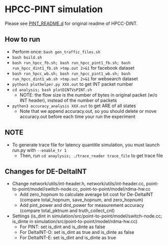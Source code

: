 # HPCC-PINT simulation

Please see [PINT_README.d](./PINT_README.md) for original readme of HPCC-DINT.

## How to run

- Perform once: `bash gen_traffic_files.sh`
- `bash build.sh`
- `bash run_hpcc_fb.sh; bash run_hpcc_pint1_fb.sh; bash run_hpcc_dint1_fb.sh >tmp.out 2>&1` for facebook dataset
- `bash run_hpcc_wb.sh; bash run_hpcc_pint1_wb.sh; bash run_hpcc_dint1_wb.sh >tmp.out 2>&1` for websearch dataset
- `python3 plothelper.py XXX.out` to get INT packet number
- `cd analysis; bash plotDINTVsPINT.sh`
	+ NOTE: the flow size is the number of bytes in original packet (w/o INT header), instead of the number of packets
- `python3 accuracy_analysis XXX.out` to get ARE of all states
	+ Note that we append accuracy.out, so you should delete or move accuracy.out before each time your run the experiment

## NOTE

- To generate trace file for latency quantitle simulation, you must launch run.py with `--enable_tr 1`
	+ Then, run `cd anaylysis; ./trace_reader trace_file` to get trace file

## Changes for DE-DeltaINT

- Change network/utils/int-header.h, network/utils/int-header.cc, point-to-point/model/switch-node.cc, point-to-point/model/rdma-hw.cc
	+ Add zero_hopnum to calculate average bit cost for De-DeltaINT (compare total_hopnum, save_hopnum, and zero_hopnum)
	+ Add pint_power and dint_power for measurement accuracy (compare total_pktnum and truth_collect_cnt)
- Settings (is\_dint in simulation/src/point-to-point/model/switch-node.cc; is_dinte in simulation/src/point-to-point/model/rdma-hw.cc)
	+ For PINT: set is\_dint and is\_dinte as false
	+ For DeltaINT-O: set is\_dint as true and is\_dinte as false
	+ For DeltaINT-E: set is\_dint and is\_dinte as true
